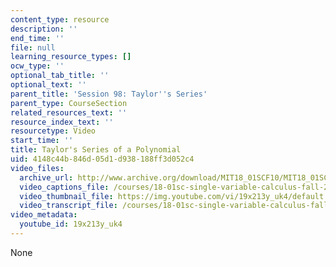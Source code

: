 ```yaml
---
content_type: resource
description: ''
end_time: ''
file: null
learning_resource_types: []
ocw_type: ''
optional_tab_title: ''
optional_text: ''
parent_title: 'Session 98: Taylor''s Series'
parent_type: CourseSection
related_resources_text: ''
resource_index_text: ''
resourcetype: Video
start_time: ''
title: Taylor's Series of a Polynomial
uid: 4148c44b-846d-05d1-d938-188ff3d052c4
video_files:
  archive_url: http://www.archive.org/download/MIT18_01SCF10/MIT18_01SCF10Rec_80_300k.mp4
  video_captions_file: /courses/18-01sc-single-variable-calculus-fall-2010/e4c8a20c2a0d5aebafda3683538df6fd_19x213y_uk4.vtt
  video_thumbnail_file: https://img.youtube.com/vi/19x213y_uk4/default.jpg
  video_transcript_file: /courses/18-01sc-single-variable-calculus-fall-2010/e1f03a7f2ee2d823d25ddb45475a9741_19x213y_uk4.pdf
video_metadata:
  youtube_id: 19x213y_uk4
---
```

None

